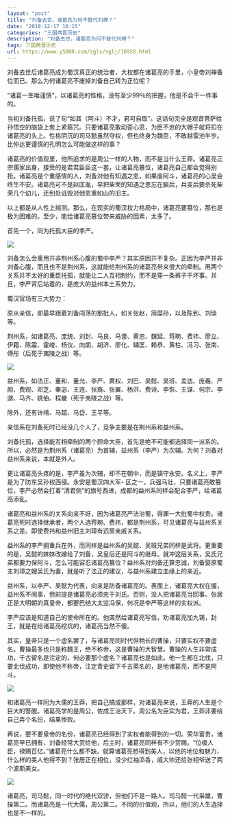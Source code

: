 ```yaml
---
layout: "post"
title: "刘备去世，诸葛亮为何不替代刘禅？"
date: "2018-12-17 16:15"
categories: "三国两晋历史"
description: "刘备去世，诸葛亮为何不替代刘禅？"
tags: 三国两晋历史
url: https://www.y5000.com/zgls/sglj/16958.html
---
```






刘备去世后诸葛亮成为蜀汉真正的统治者，大权都在诸葛亮的手里，小皇帝刘禅备位而已。那么为何诸葛亮不废掉刘备自己转为正位呢？

“诸葛一生唯谨慎”，以诸葛亮的性格，没有至少99％的把握，他是不会干一件事的。

当初刘备托孤，说了句“如其（阿斗）不才，君可自取”。这话句完全是观音菩萨给孙悟空的脑袋上套上紧箍咒。只要诸葛亮敢动歪心思，为臣不忠的大帽子就将扣在诸葛亮的头上。性格阴沉的司马懿虽然夺权，但也终身为魏臣，不敢越雷池半步。比仲达更谨慎的孔明怎么可能做这样的事？

诸葛亮的价值观里，他所追求的是周公一样的人物，而不是当什么王莽。诸葛亮正宗儒家出身，接受的是君君臣臣这一套，让诸葛亮篡位，诸葛亮自己都会觉得别扭。诸葛亮是个重感情的人，刘备对他有知遇之恩，如果废阿斗，诸葛亮的心里会终生不安。诸葛亮可不是赵匡胤，早把柴荣的知遇之恩忘在脑后，兵变后要杀死柴荣几个幼儿，还到处诋毁对他恩重如山的旧主。

以上都是从人性上揣测。那么，在现实的蜀汉权力格局中，诸葛亮要篡位，那也是极为困难的。至少，能给诸葛亮篡位带来威胁的因素，太多了。

首先一个，同为托孤大臣的李严。

![](https://img.y5000.com/uploads/allimg/170314/1435163J8-0.jpg)

刘备怎么会重用并非荆州系心腹的蜀中李严？其实原因并不复杂。正因为李严并非刘备心腹，而且也不是荆州系，这就能给荆州系的诸葛亮带来很大的牵制。用两个关系并不太好的重臣托孤，就能让二人互相制约，而不是穿一条裤子干坏事。并且，李严背后站着的，是庞大的益州本土系势力。

蜀汉官场有三大势力：

原从亲信，即最早跟着刘备闯荡的那批人，如关张赵，简糜孙，以及陈到、刘琰等。

荆州系，如诸葛亮、庞统、刘封、马良、马谡、黄忠、魏延、蒋琬、费祎、廖立、伊籍、陈震、霍峻、杨仪、向朗、胡济、廖化、辅匡、赖恭、黄柱、冯习、张南、傅彤（后死于夷陵之战）等。

![](https://img.y5000.com/uploads/allimg/170314/8-1F3141433143B.jpg)

益州系，如法正、董和、董允、李严、黄权、刘巴、吴懿、吴班、孟达、庞羲、严颜、费观、邓芝、秦宓、王连、张裔、张翼、杨洪、费诗、李恢、王谋、何宗、李邈、马齐、姚伷、程畿（死于夷陵之战）等。

除外，还有许靖、马超、马岱、王平等。

亲信系在刘备死时已经没几个人了，竞争主要是在荆州系和益州系。

刘备托孤，选择能互相牵制的两个顾命大臣，首先是绝不可能都选择同一派系的。所以，必然是为荆州系（诸葛亮）为首辅，益州系（李严）为次辅。为何？刘备对益州系来说，本就是外人。

更让诸葛亮头疼的是，李严虽为次辅，却不在朝中，而是镇守永安。名义上，李严是为了防东吴孙权西侵。永安是蜀汉四大军-
区之一，兵强马壮，只要诸葛亮敢篡位，李严必然会打着“清君侧”的旗号西进，成都的益州系同样会配合李严，给诸葛亮添乱。

诸葛亮和益州系的关系向来不好，因为诸葛亮严法治蜀，得罪一大批蜀中权贵。诸葛亮死时选择继承者，两个人选蒋琬、费祎，都是荆州系，可见诸葛亮与益州系关系之差。即使费祎和益州旧主刘璋有远房亲戚关系。

益州系的李严拥重兵在外，而同样是益州系的吴懿、吴班兄弟同样是武将。更重要的是，吴懿的妹妹改嫁给了刘备，吴皇后还是阿斗的继母。就冲这层关系，吴氏兄弟都要力保阿斗，怎么可能容忍诸葛亮篡位？益州系对刘备还算忠诚，刘备娶原蜀主刘璋之嫂吴氏为妻，就是听了法正的建议，与益州系建立血缘上的亲近。

益州系，以李严、吴懿为代表，向来是防备诸葛亮的。表面上，诸葛亮大权在握，益州系不闹事，但前提是诸葛亮必须忠于刘氏。否则，没人把诸葛亮当回事。张居正是大明朝的真皇帝，都要巴结大太监冯保，何况是李严等这样的实权派。

李严应该是知道自己的使命所在的。他突然给诸葛亮写信，劝诸葛亮加九锡，封王，就是在给诸葛亮挖坑的，诸葛亮当然不傻。

其实，皇帝只是一个虚名罢了，与诸葛亮同时代但稍长的曹操，只要实权不要虚名。曹操最多也只是称魏王，绝不称帝，这是曹操的大智慧。曹操的人生非常成功，千古留名是注定的，何必要那个虚名？诸葛亮也是如此。他一生都在北伐，只要北伐成功，即使他不称帝，注定青史留下千古英名的，是他诸葛亮，而不是阿斗。

![](https://img.y5000.com/uploads/allimg/170314/8-1F314143134926.jpg)

和诸葛亮一样同为大儒的王莽，把自己搞成那样，对诸葛亮来说，王莽的人生是个巨大的警醒。诸葛亮学的是周公，佐成王治天下。周公名为臣实为君，王莽非要给自己弄个名份，结果惨败。

再说，要不要皇帝的名份，诸葛亮已经得到了实权者能得到的一切。荣华富贵，诸葛亮早已拥有，刘备经常大赏给他，后主时，诸葛亮同样有不少赏赐。“位极人臣，禄赐百亿。”诸葛亮什么都不缺。就算诸葛亮想得到美人，以他的地位和魅力，什么样的美人他得不到？张居正在相位，没少红袖添香，戚大帅还给张相爷送了两个波斯美女。

![](https://img.y5000.com/uploads/allimg/170314/8-1F314143141144.jpg)

诸葛亮，司马懿，同一时代的绝代双骄，但他们不是一路人。司马懿一代枭雄，曹操第二。而诸葛亮是一代大儒，周公第二。不同的价值观，所以，他们的人生选择也是不一样的。
